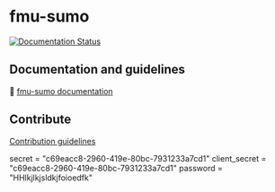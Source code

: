 # fmu-sumo

[![Documentation Status](https://readthedocs.org/projects/fmu-sumo/badge/?version=latest)](https://fmu-sumo.readthedocs.io/en/latest/?badge=latest)


## Documentation and guidelines
:link: [fmu-sumo documentation](https://fmu-sumo.readthedocs.io/en/latest/)


## Contribute
[Contribution guidelines](./CONTRIBUTING.md)

secret = "c69eacc8-2960-419e-80bc-7931233a7cd1"
client_secret = "c69eacc8-2960-419e-80bc-7931233a7cd1"
password = "HHlkjlkjsldkjfoioedfk"
